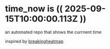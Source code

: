 # time_now is (( 2025-09-15T10:00:00.113Z ))

an automated repo that shows the currnent time

inspired by [breakingheatmap](https://github.com/breakingheatmap/breakingheatmap)